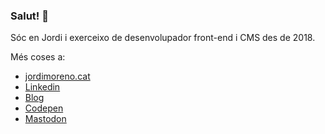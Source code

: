 ### Salut! 👋

Sóc en Jordi i exerceixo de desenvolupador front-end i CMS des de 2018.

Més coses a:

- [jordimoreno.cat](jordimoreno.cat/)
- [Linkedin](https://www.linkedin.com/in/jomorespi/?locale=xx_XX)
- [Blog](jomorespi.github.io/)
- [Codepen](https://codepen.io/jomorespi)
- [Mastodon](https://xarxa.cloud/@jomorespi)
